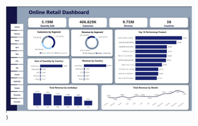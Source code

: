 ![snapshot](https://github.com/Emmaojo/Data-Analytics-Portfolio/blob/12a9f206e6ae58751e58753aaa18a94191feba15/SQL%20Project%20-%20Online%20Retail/Online%20Retail%20Dashboard.jpg))
